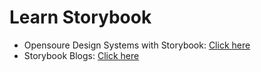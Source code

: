 # Learn Storybook

- Opensoure Design Systems with Storybook: [Click here](https://dev.to/zymantaskatinas/9-amazing-open-source-storybooks-3a8o)
- Storybook Blogs: [Click here](https://storybook.js.org/blog/tag/open-source/)
